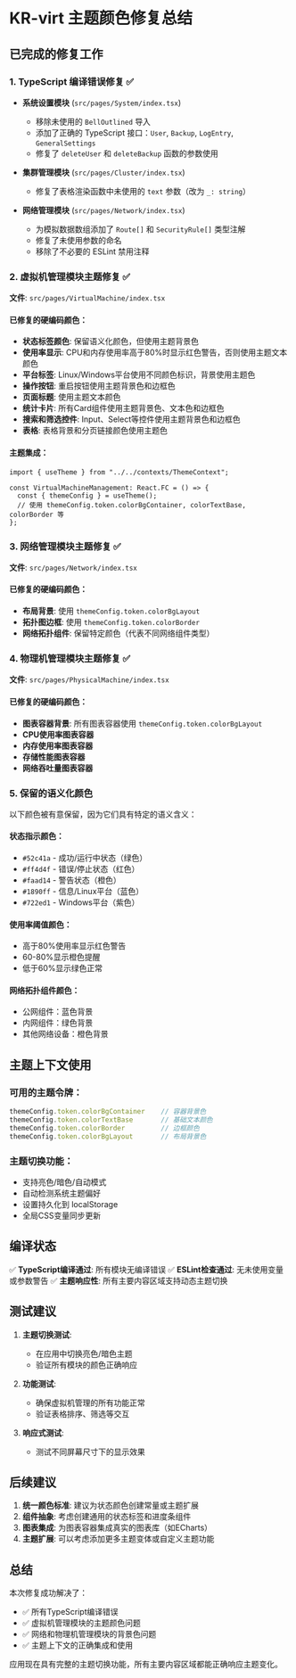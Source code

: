 # KR-virt 主题颜色修复总结

## 已完成的修复工作

### 1. TypeScript 编译错误修复 ✅
- **系统设置模块** (`src/pages/System/index.tsx`)
  - 移除未使用的 `BellOutlined` 导入
  - 添加了正确的 TypeScript 接口：`User`, `Backup`, `LogEntry`, `GeneralSettings`
  - 修复了 `deleteUser` 和 `deleteBackup` 函数的参数使用

- **集群管理模块** (`src/pages/Cluster/index.tsx`)
  - 修复了表格渲染函数中未使用的 `text` 参数（改为 `_: string`）

- **网络管理模块** (`src/pages/Network/index.tsx`)
  - 为模拟数据数组添加了 `Route[]` 和 `SecurityRule[]` 类型注解
  - 修复了未使用参数的命名
  - 移除了不必要的 ESLint 禁用注释

### 2. 虚拟机管理模块主题修复 ✅
**文件**: `src/pages/VirtualMachine/index.tsx`

#### 已修复的硬编码颜色：
- **状态标签颜色**: 保留语义化颜色，但使用主题背景色
- **使用率显示**: CPU和内存使用率高于80%时显示红色警告，否则使用主题文本颜色
- **平台标签**: Linux/Windows平台使用不同颜色标识，背景使用主题色
- **操作按钮**: 重启按钮使用主题背景色和边框色
- **页面标题**: 使用主题文本颜色
- **统计卡片**: 所有Card组件使用主题背景色、文本色和边框色
- **搜索和筛选控件**: Input、Select等控件使用主题背景色和边框色
- **表格**: 表格背景和分页链接颜色使用主题色

#### 主题集成：
```tsx
import { useTheme } from "../../contexts/ThemeContext";

const VirtualMachineManagement: React.FC = () => {
  const { themeConfig } = useTheme();
  // 使用 themeConfig.token.colorBgContainer, colorTextBase, colorBorder 等
};
```

### 3. 网络管理模块主题修复 ✅
**文件**: `src/pages/Network/index.tsx`

#### 已修复的硬编码颜色：
- **布局背景**: 使用 `themeConfig.token.colorBgLayout`
- **拓扑图边框**: 使用 `themeConfig.token.colorBorder`
- **网络拓扑组件**: 保留特定颜色（代表不同网络组件类型）

### 4. 物理机管理模块主题修复 ✅
**文件**: `src/pages/PhysicalMachine/index.tsx`

#### 已修复的硬编码颜色：
- **图表容器背景**: 所有图表容器使用 `themeConfig.token.colorBgLayout`
- **CPU使用率图表容器**
- **内存使用率图表容器**
- **存储性能图表容器**
- **网络吞吐量图表容器**

### 5. 保留的语义化颜色
以下颜色被有意保留，因为它们具有特定的语义含义：

#### 状态指示颜色：
- `#52c41a` - 成功/运行中状态（绿色）
- `#ff4d4f` - 错误/停止状态（红色）
- `#faad14` - 警告状态（橙色）
- `#1890ff` - 信息/Linux平台（蓝色）
- `#722ed1` - Windows平台（紫色）

#### 使用率阈值颜色：
- 高于80%使用率显示红色警告
- 60-80%显示橙色提醒
- 低于60%显示绿色正常

#### 网络拓扑组件颜色：
- 公网组件：蓝色背景
- 内网组件：绿色背景
- 其他网络设备：橙色背景

## 主题上下文使用

### 可用的主题令牌：
```typescript
themeConfig.token.colorBgContainer    // 容器背景色
themeConfig.token.colorTextBase       // 基础文本颜色
themeConfig.token.colorBorder         // 边框颜色
themeConfig.token.colorBgLayout       // 布局背景色
```

### 主题切换功能：
- 支持亮色/暗色/自动模式
- 自动检测系统主题偏好
- 设置持久化到 localStorage
- 全局CSS变量同步更新

## 编译状态

✅ **TypeScript编译通过**: 所有模块无编译错误
✅ **ESLint检查通过**: 无未使用变量或参数警告
✅ **主题响应性**: 所有主要内容区域支持动态主题切换

## 测试建议

1. **主题切换测试**:
   - 在应用中切换亮色/暗色主题
   - 验证所有模块的颜色正确响应

2. **功能测试**:
   - 确保虚拟机管理的所有功能正常
   - 验证表格排序、筛选等交互

3. **响应式测试**:
   - 测试不同屏幕尺寸下的显示效果

## 后续建议

1. **统一颜色标准**: 建议为状态颜色创建常量或主题扩展
2. **组件抽象**: 考虑创建通用的状态标签和进度条组件
3. **图表集成**: 为图表容器集成真实的图表库（如ECharts）
4. **主题扩展**: 可以考虑添加更多主题变体或自定义主题功能

## 总结

本次修复成功解决了：
- ✅ 所有TypeScript编译错误
- ✅ 虚拟机管理模块的主题颜色问题
- ✅ 网络和物理机管理模块的背景色问题
- ✅ 主题上下文的正确集成和使用

应用现在具有完整的主题切换功能，所有主要内容区域都能正确响应主题变化。
